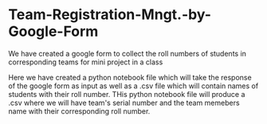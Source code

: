 # Team-Registration-Mngt.-by-Google-Form
We have created a google form to collect the roll numbers of students in corresponding teams for mini project in a class

Here we have created a python notebook file which will take the response of the google form as input as well as a .csv file which will contain names of students with their roll number. THis python notebook file will produce a .csv where we will have team's serial number and the team memebers name with their corresponding roll number.
